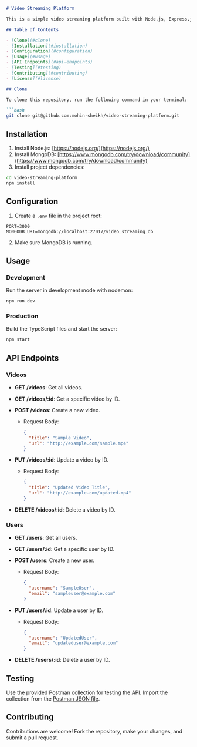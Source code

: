 ```markdown
# Video Streaming Platform

This is a simple video streaming platform built with Node.js, Express.js, and MongoDB.

## Table of Contents

- [Clone](#clone)
- [Installation](#installation)
- [Configuration](#configuration)
- [Usage](#usage)
- [API Endpoints](#api-endpoints)
- [Testing](#testing)
- [Contributing](#contributing)
- [License](#license)

## Clone

To clone this repository, run the following command in your terminal:

```bash
git clone git@github.com:mohin-sheikh/video-streaming-platform.git
```

## Installation

1. Install Node.js: [https://nodejs.org/](https://nodejs.org/)
2. Install MongoDB: [https://www.mongodb.com/try/download/community](https://www.mongodb.com/try/download/community)
3. Install project dependencies:

```bash
cd video-streaming-platform
npm install
```

## Configuration

1. Create a `.env` file in the project root:

```env
PORT=3000
MONGODB_URI=mongodb://localhost:27017/video_streaming_db
```

2. Make sure MongoDB is running.

## Usage

### Development

Run the server in development mode with nodemon:

```bash
npm run dev
```

### Production

Build the TypeScript files and start the server:

```bash
npm start
```

## API Endpoints

### Videos

- **GET /videos**: Get all videos.
- **GET /videos/:id**: Get a specific video by ID.
- **POST /videos**: Create a new video.
  - Request Body:

    ```json
    {
      "title": "Sample Video",
      "url": "http://example.com/sample.mp4"
    }
    ```

- **PUT /videos/:id**: Update a video by ID.
  - Request Body:

    ```json
    {
      "title": "Updated Video Title",
      "url": "http://example.com/updated.mp4"
    }
    ```

- **DELETE /videos/:id**: Delete a video by ID.

### Users

- **GET /users**: Get all users.
- **GET /users/:id**: Get a specific user by ID.
- **POST /users**: Create a new user.
  - Request Body:

    ```json
    {
      "username": "SampleUser",
      "email": "sampleuser@example.com"
    }
    ```

- **PUT /users/:id**: Update a user by ID.
  - Request Body:

    ```json
    {
      "username": "UpdatedUser",
      "email": "updateduser@example.com"
    }
    ```

- **DELETE /users/:id**: Delete a user by ID.

## Testing

Use the provided Postman collection for testing the API. Import the collection from the [Postman JSON file](contrib/postman-collection.json).

## Contributing

Contributions are welcome! Fork the repository, make your changes, and submit a pull request.
